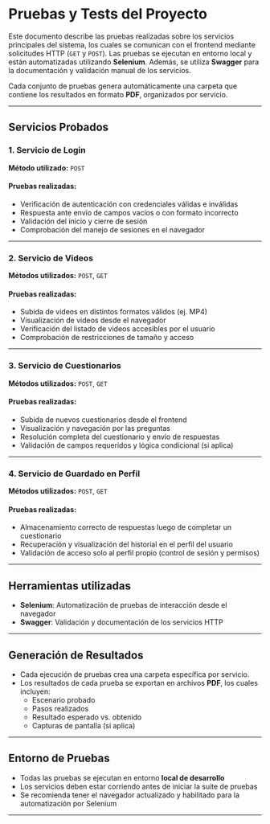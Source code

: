 # Pruebas y Tests del Proyecto

Este documento describe las pruebas realizadas sobre los servicios principales del sistema, los cuales se comunican con el frontend mediante solicitudes HTTP (`GET` y `POST`). Las pruebas se ejecutan en entorno local y están automatizadas utilizando **Selenium**. Además, se utiliza **Swagger** para la documentación y validación manual de los servicios.

Cada conjunto de pruebas genera automáticamente una carpeta que contiene los resultados en formato **PDF**, organizados por servicio.

---

## Servicios Probados

### 1. Servicio de Login

**Método utilizado:** `POST`

#### Pruebas realizadas:
- Verificación de autenticación con credenciales válidas e inválidas
- Respuesta ante envío de campos vacíos o con formato incorrecto
- Validación del inicio y cierre de sesión
- Comprobación del manejo de sesiones en el navegador

---

### 2. Servicio de Videos

**Métodos utilizados:** `POST`, `GET`

#### Pruebas realizadas:
- Subida de videos en distintos formatos válidos (ej. MP4)
- Visualización de videos desde el navegador
- Verificación del listado de videos accesibles por el usuario
- Comprobación de restricciones de tamaño y acceso

---

### 3. Servicio de Cuestionarios

**Métodos utilizados:** `POST`, `GET`

#### Pruebas realizadas:
- Subida de nuevos cuestionarios desde el frontend
- Visualización y navegación por las preguntas
- Resolución completa del cuestionario y envío de respuestas
- Validación de campos requeridos y lógica condicional (si aplica)

---

### 4. Servicio de Guardado en Perfil

**Métodos utilizados:** `POST`, `GET`

#### Pruebas realizadas:
- Almacenamiento correcto de respuestas luego de completar un cuestionario
- Recuperación y visualización del historial en el perfil del usuario
- Validación de acceso solo al perfil propio (control de sesión y permisos)

---

## Herramientas utilizadas

- **Selenium**: Automatización de pruebas de interacción desde el navegador
- **Swagger**: Validación y documentación de los servicios HTTP

---

## Generación de Resultados

- Cada ejecución de pruebas crea una carpeta específica por servicio.
- Los resultados de cada prueba se exportan en archivos **PDF**, los cuales incluyen:
  - Escenario probado
  - Pasos realizados
  - Resultado esperado vs. obtenido
  - Capturas de pantalla (si aplica)

---

## Entorno de Pruebas

- Todas las pruebas se ejecutan en entorno **local de desarrollo**
- Los servicios deben estar corriendo antes de iniciar la suite de pruebas
- Se recomienda tener el navegador actualizado y habilitado para la automatización por Selenium

---

